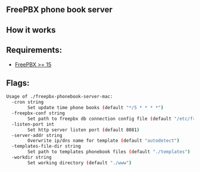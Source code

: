 ## FreePBX phone book server

## How it works

## Requirements:

* [FreePBX >= 15](https://www.freepbx.org)

## Flags:

```bash
Usage of ./freepbx-phonebook-server-mac:
  -cron string
    	Set update time phone books (default "*/5 * * * *")
  -freepbx-conf string
    	Set path to freepbx db connection config file (default "/etc/freepbx.conf")
  -listen-port int
    	Set http server listen port (default 8081)
  -server-addr string
    	Overwrite ip/dns name for template (default "autodetect")
  -templates-file-dir string
    	Set path to templates phonebook files (default "./templates")
  -workdir string
    	Set working directory (default "./www")
```